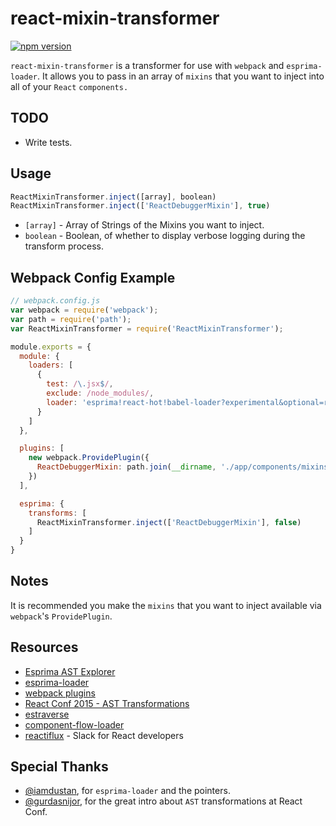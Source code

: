 # react-mixin-transformer

[![npm version](https://badge.fury.io/js/react-mixin-transformer.svg)](http://badge.fury.io/js/react-mixin-transformer)

`react-mixin-transformer` is a transformer for use with `webpack` and
`esprima-loader`. It allows you to pass in an array of `mixins` that you want
to inject into all of your `React` `components.`

## TODO

- Write tests.

## Usage

```javascript
ReactMixinTransformer.inject([array], boolean)
ReactMixinTransformer.inject(['ReactDebuggerMixin'], true)
```

- `[array]` - Array of Strings of the Mixins you want to inject.
- `boolean` - Boolean, of whether to display verbose logging during the transform process.


## Webpack Config Example

```javascript
// webpack.config.js
var webpack = require('webpack');
var path = require('path');
var ReactMixinTransformer = require('ReactMixinTransformer');

module.exports = {
  module: {
    loaders: [
      {
        test: /\.jsx$/,
        exclude: /node_modules/,
        loader: 'esprima!react-hot!babel-loader?experimental&optional=runtime'
      }
    ]
  },

  plugins: [
    new webpack.ProvidePlugin({
      ReactDebuggerMixin: path.join(__dirname, './app/components/mixins/ReactDebuggerMixin')
    })
  ],

  esprima: {
    transforms: [
      ReactMixinTransformer.inject(['ReactDebuggerMixin'], false)
    ]
  }
}
```

## Notes

It is recommended you make the `mixins` that you want to inject available via
`webpack`'s `ProvidePlugin`.

## Resources

- [Esprima AST Explorer](http://felix-kling.de/esprima_ast_explorer/)
- [esprima-loader](https://www.npmjs.com/package/esprima-loader)
- [webpack plugins](http://webpack.github.io/docs/list-of-plugins.html#defineplugin)
- [React Conf 2015 - AST Transformations](https://www.youtube.com/watch?v=OZGgVxFxSIs)
- [estraverse](https://github.com/estools/estraverse)
- [component-flow-loader](https://github.com/gurdasnijor/component-flow-loader)
- [reactiflux](https://reactiflux.slack.com/) - Slack for React developers

## Special Thanks

- [@iamdustan](https://github.com/iamdustan), for `esprima-loader` and the pointers.
- [@gurdasnijor](https://github.com/gurdasnijor), for the great intro about `AST` transformations at React Conf.
